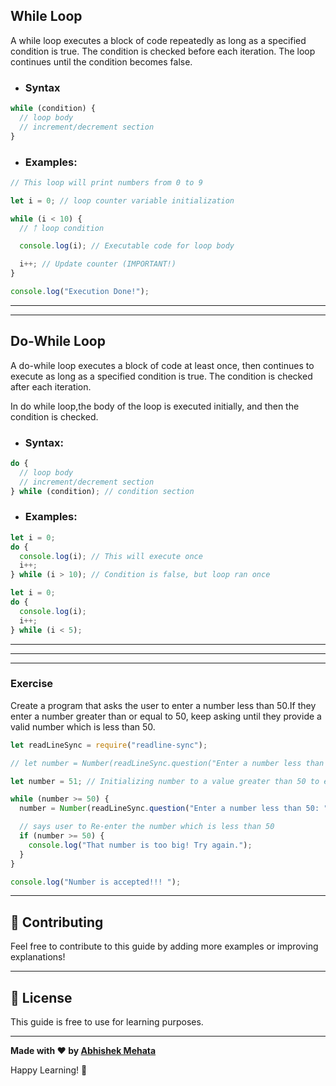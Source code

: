 ## While Loop

A while loop executes a block of code repeatedly as long as a specified condition is true. The condition is checked before each iteration.
The loop continues until the condition becomes false.

- ### Syntax

```js
while (condition) {
  // loop body
  // increment/decrement section
}
```

- ### Examples:

```js
// This loop will print numbers from 0 to 9

let i = 0; // loop counter variable initialization

while (i < 10) {
  // ￪ loop condition

  console.log(i); // Executable code for loop body

  i++; // Update counter (IMPORTANT!)
}

console.log("Execution Done!");
```

---

---

## Do-While Loop

A do-while loop executes a block of code at least once, then continues to execute as long as a specified condition is true. The condition is checked after each iteration.

In do while loop,the body of the loop is executed initially, and then the condition is checked.

- ### Syntax:

```js
do {
  // loop body
  // increment/decrement section
} while (condition); // condition section
```

- ### Examples:

```js
let i = 0;
do {
  console.log(i); // This will execute once
  i++;
} while (i > 10); // Condition is false, but loop ran once
```

```js
let i = 0;
do {
  console.log(i);
  i++;
} while (i < 5);
```

---

---

---

### Exercise

Create a program that asks the user to enter a number less than 50.If they enter a number greater than or equal to 50, keep asking until they provide a valid number which is less than 50.

```js
let readLineSync = require("readline-sync");

// let number = Number(readLineSync.question("Enter a number less than 50: "));

let number = 51; // Initializing number to a value greater than 50 to enter the loop

while (number >= 50) {
  number = Number(readLineSync.question("Enter a number less than 50: "));

  // says user to Re-enter the number which is less than 50
  if (number >= 50) {
    console.log("That number is too big! Try again.");
  }
}

console.log("Number is accepted!!! ");
```


---

## 🤝 Contributing

Feel free to contribute to this guide by adding more examples or improving explanations!

---

## 📄 License

This guide is free to use for learning purposes.

---

**Made with ❤️ by [Abhishek Mehata](https://github.com/Abhishek-mehata)**

Happy Learning! 🚀